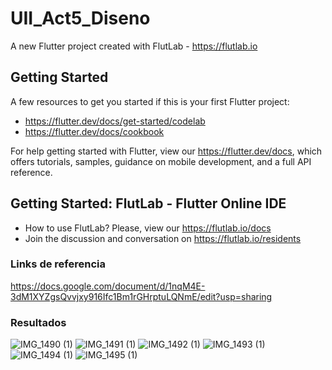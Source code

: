 # UII_Act5_Diseno

A new Flutter project created with FlutLab - https://flutlab.io

## Getting Started

A few resources to get you started if this is your first Flutter project:

- https://flutter.dev/docs/get-started/codelab
- https://flutter.dev/docs/cookbook

For help getting started with Flutter, view our
https://flutter.dev/docs, which offers tutorials,
samples, guidance on mobile development, and a full API reference.

## Getting Started: FlutLab - Flutter Online IDE

- How to use FlutLab? Please, view our https://flutlab.io/docs
- Join the discussion and conversation on https://flutlab.io/residents
  
### Links de referencia
https://docs.google.com/document/d/1nqM4E-3dM1XYZgsQvvjxy916Ifc1Bm1rGHrptuLQNmE/edit?usp=sharing

### Resultados
![IMG_1490 (1)](https://github.com/JaquelineGalindoHuitron/UII-Act5-Diseno/assets/143548375/34818978-5d97-4b69-b372-778810fb2140)
![IMG_1491 (1)](https://github.com/JaquelineGalindoHuitron/UII-Act5-Diseno/assets/143548375/e3f1f745-d36f-4e08-83e4-91f2d5e04907)
![IMG_1492 (1)](https://github.com/JaquelineGalindoHuitron/UII-Act5-Diseno/assets/143548375/9f2ebfa7-533d-4223-be30-9a1f23c01baa)
![IMG_1493 (1)](https://github.com/JaquelineGalindoHuitron/UII-Act5-Diseno/assets/143548375/ed4778af-beec-45d1-97f5-2c59036d8c4c)
![IMG_1494 (1)](https://github.com/JaquelineGalindoHuitron/UII-Act5-Diseno/assets/143548375/df7c76d5-f362-471e-82cf-fc0cfa2ded7f)
![IMG_1495 (1)](https://github.com/JaquelineGalindoHuitron/UII-Act5-Diseno/assets/143548375/2bd46b35-2b34-4ab3-96dc-ff63b1f84987)






